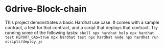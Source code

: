 # Gdrive-Block-chain
This project demonstrates a basic Hardhat use case. It comes with a sample contract, a test for that contract, and a script that deploys that contract.  Try running some of the following tasks:  ```shell npx hardhat help npx hardhat test REPORT_GAS=true npx hardhat test npx hardhat node npx hardhat run scripts/deploy.js ```
